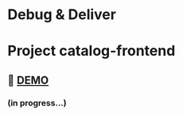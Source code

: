 # Debug & Deliver

# Project catalog-frontend

## 🚀 [DEMO](https://fs-oct24-debug-deliver.netlify.app/)

### (in progress...)
